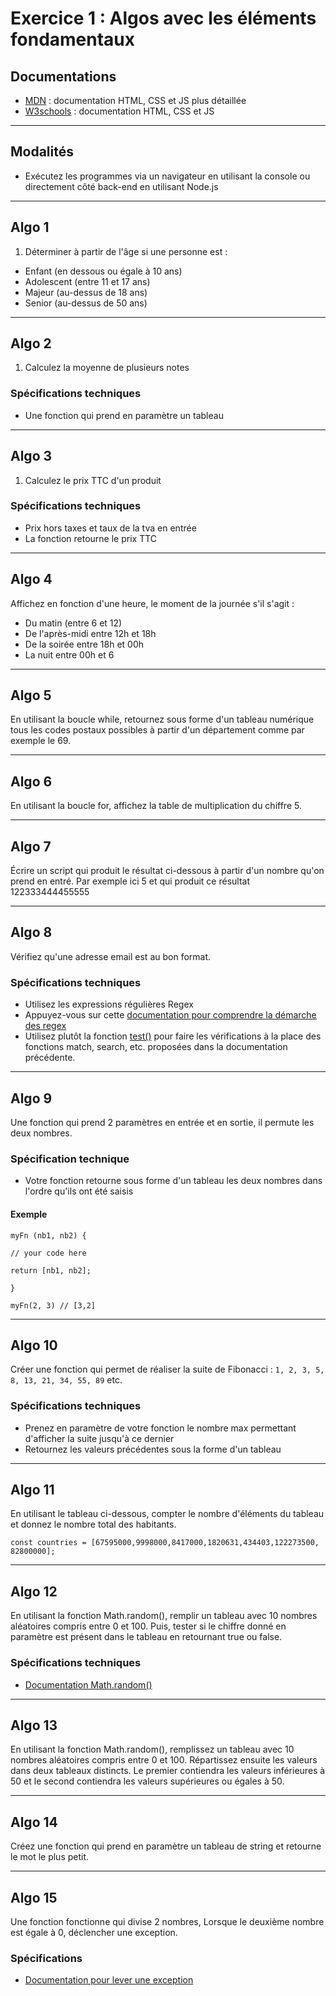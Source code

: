 # Exercice 1 : Algos avec les éléments fondamentaux

## Documentations

- [MDN](https://developer.mozilla.org/fr/) : documentation HTML, CSS et JS plus détaillée
- [W3schools](https://www.w3schools.com/) : documentation HTML, CSS et JS

---

## Modalités

- Exécutez les programmes via un navigateur en utilisant la console ou directement côté back-end en utilisant Node.js

---

## Algo 1

1. Déterminer à partir de l'âge si une personne est :
- Enfant (en dessous ou égale à 10 ans)
- Adolescent (entre 11 et 17 ans)
- Majeur (au-dessus de 18 ans)
- Senior (au-dessus de 50 ans)

---

## Algo 2

1. Calculez la moyenne de plusieurs notes

### Spécifications techniques

- Une fonction qui prend en paramètre un tableau

---

## Algo 3

1. Calculez le prix TTC d'un produit

### Spécifications techniques

- Prix hors taxes et taux de la tva en entrée
- La fonction retourne le prix TTC

---

## Algo 4

Affichez en fonction d'une heure, le moment de la journée s'il s'agit :
- Du matin (entre 6 et 12)
- De l'après-midi entre 12h et 18h
- De la soirée entre 18h et 00h
- La nuit entre 00h et 6

---

## Algo 5

En utilisant la boucle while, retournez sous forme d'un tableau numérique tous les codes postaux possibles à partir d'un département comme par exemple le 69.

---

## Algo 6

En utilisant la boucle for, affichez la table de multiplication du chiffre 5.

---

## Algo 7

Écrire un script qui produit le résultat ci-dessous à partir d'un nombre qu'on prend en entré. Par exemple ici 5 et qui produit ce résultat 122333444455555

---

## Algo 8

Vérifiez qu'une adresse email est au bon format.

### Spécifications techniques

- Utilisez les expressions régulières Regex
- Appuyez-vous sur cette [documentation pour comprendre la démarche des regex](https://fireship.io/lessons/regex-cheat-sheet-js/)
- Utilisez plutôt la fonction [test()](https://developer.mozilla.org/en-US/docs/Web/JavaScript/Reference/Global_Objects/RegExp/test) pour faire les vérifications à la place des fonctions match, search, etc. proposées dans la documentation précédente.

---

## Algo 9

Une fonction qui prend 2 paramètres en entrée et en sortie, il permute les deux nombres.

### Spécification technique

- Votre fonction retourne sous forme d'un tableau les deux nombres dans l'ordre qu'ils ont été saisis

#### Exemple

`myFn (nb1, nb2) {`

`// your code here`

`return [nb1, nb2];`

`}`

`myFn(2, 3) // [3,2]`

---

## Algo 10

Créer une fonction qui permet de réaliser la suite de Fibonacci : `1, 2, 3, 5, 8, 13, 21, 34, 55, 89` etc.

### Spécifications techniques

- Prenez en paramètre de votre fonction le nombre max permettant d'afficher la suite jusqu'à ce dernier
- Retournez les valeurs précédentes sous la forme d'un tableau

---

## Algo 11

En utilisant le tableau ci-dessous, compter le nombre d'éléments du tableau et donnez le nombre total des habitants.

`
const countries = [67595000,9998000,8417000,1820631,434403,122273500, 82800000];
`

---

## Algo 12

En utilisant la fonction Math.random(), remplir un tableau avec 10 nombres aléatoires compris entre 0 et 100. Puis, tester si le chiffre donné en paramètre est présent dans le tableau en retournant true ou false.

### Spécifications techniques

- [Documentation Math.random()](https://developer.mozilla.org/fr/docs/Web/JavaScript/Reference/Global_Objects/Math/random)

---

## Algo 13

En utilisant la fonction Math.random(), remplissez un tableau avec 10 nombres aléatoires compris entre 0 et 100.
Répartissez ensuite les valeurs dans deux tableaux distincts. Le premier contiendra les valeurs inférieures à 50 et le second contiendra les valeurs supérieures ou égales à 50.

---

## Algo 14

Créez une fonction qui prend en paramètre un tableau de string et retourne le mot le plus petit.

---

## Algo 15

Une fonction fonctionne qui divise 2 nombres,
Lorsque le deuxième nombre est égale à 0, déclencher une exception.


### Spécifications

- [Documentation pour lever une exception](https://developer.mozilla.org/fr/docs/Web/JavaScript/Reference/Statements/throw)
